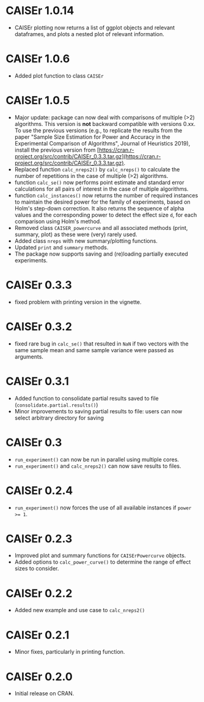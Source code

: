 # CAISEr 1.0.14
* CAISEr plotting now returns a list of ggplot objects and relevant dataframes, and plots a nested plot of relevant information.

# CAISEr 1.0.6
* Added plot function to class `CAISEr`

# CAISEr 1.0.5
* Major update: package can now deal with comparisons of multiple (>2) algorithms. 
This version is **not** backward compatible with versions 0.xx. To use the previous versions (e.g., to replicate the results from the paper "Sample Size Estimation 
for Power and Accuracy in the Experimental Comparison of Algorithms", Journal of 
Heuristics 2019), install the previous version from 
[https://cran.r-project.org/src/contrib/CAISEr_0.3.3.tar.gz](https://cran.r-project.org/src/contrib/CAISEr_0.3.3.tar.gz).
* Replaced function `calc_nreps2()` by `calc_nreps()` to calculate the number of
repetitions in the case of multiple (>2) algorithms. 
* function `calc_se()` now performs point estimate and standard error 
calculations for all pairs of interest in the case of multiple algorithms.
* function `calc_instances()` now returns the number of required instances to
maintain the desired power for the family of experiments, based on Holm's 
step-down correction. It also returns the sequence of alpha values and the 
corresponding power to detect the effect size `d`, for each comparison using 
Holm's method.
* Removed class `CAISER_powercurve` and all associated methods (print, summary, 
plot) as these were (very) rarely used.
* Added class `nreps` with new summary/plotting functions.
* Updated `print` and `summary` methods.
* The package now supports saving and (re)loading partially executed experiments.
 
# CAISEr 0.3.3
* fixed problem with printing version in the vignette.

# CAISEr 0.3.2
* fixed rare bug in `calc_se()` that resulted in `NaN` if two vectors with the 
same sample mean and same sample variance were passed as arguments.

# CAISEr 0.3.1
* Added function to consolidate partial results saved to file (`consolidate.partial.results()`)
* Minor improvements to saving partial results to file: users can now select arbitrary directory for saving

# CAISEr 0.3
* `run_experiment()` can now be run in parallel using multiple cores.
* `run_experiment()` and `calc_nreps2()` can now save results to files.

# CAISEr 0.2.4
* `run_experiment()` now forces the use of all available instances if `power >= 1`.

# CAISEr 0.2.3
* Improved plot and summary functions for `CAISErPowercurve` objects.
* Added options to `calc_power_curve()` to determine the range of effect sizes to consider.

# CAISEr 0.2.2
* Added new example and use case to `calc_nreps2()`

# CAISEr 0.2.1
* Minor fixes, particularly in printing function.

# CAISEr 0.2.0
* Initial release on CRAN.
